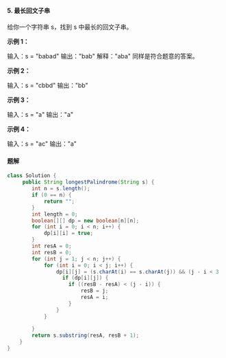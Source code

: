 #### 5. 最长回文子串

给你一个字符串 s，找到 s 中最长的回文子串。



**示例 1：**

输入：s = "babad"
输出："bab"
解释："aba" 同样是符合题意的答案。

**示例 2：**

输入：s = "cbbd"
输出："bb"

**示例 3：**

输入：s = "a"
输出："a"


**示例 4：**

输入：s = "ac"
输出："a"


#### 题解

```java
class Solution {
     public String longestPalindrome(String s) {
        int n = s.length();
        if (0 == n) {
            return "";
        }
        int length = 0;
        boolean[][] dp = new boolean[n][n];
        for (int i = 0; i < n; i++) {
            dp[i][i] = true;
        }
        int resA = 0;
        int resB = 0;
        for (int j = 1; j < n; j++) {
            for (int i = 0; i < j; i++) {
                dp[i][j] = (s.charAt(i) == s.charAt(j)) && (j - i < 3 || dp[i + 1][j - 1]);
                  if (dp[i][j]) {
                    if ((resB - resA) < (j - i)) {
                        resB = j;
                        resA = i;
                    }
                }
            }
          
        }
        return s.substring(resA, resB + 1);
    }
}
```